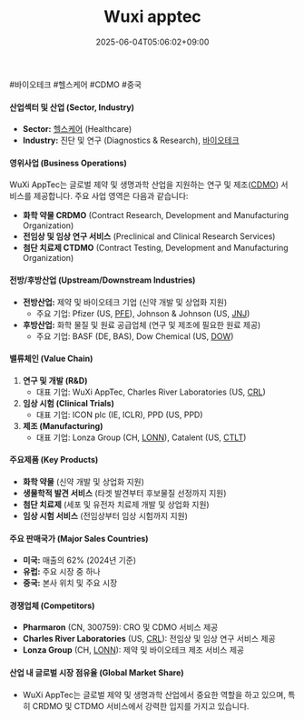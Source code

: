 ﻿---
title: "Wuxi apptec"
date: 2025-06-04T05:06:02+09:00
lastmod: 2025-06-04T05:06:02+09:00
type: docs
sidebar:
  open: true
weight: 978
---
<div style="display:none">
  <meta property="article:published_time" content="2025-06-03T20:06:02Z" />
  <meta property="article:modified_time" content="2025-06-03T20:06:02Z" />
</div>
#바이오테크 #헬스케어 #CDMO #중국 

#### 산업섹터 및 산업 (Sector, Industry)

- **Sector:** [헬스케어](/industry-study/2산업헬스케어/) (Healthcare)
- **Industry:** 진단 및 연구 (Diagnostics & Research), [바이오테크](/industry-study/바이오테크/)

#### 영위사업 (Business Operations)

WuXi AppTec는 글로벌 제약 및 생명과학 산업을 지원하는 연구 및 제조([CDMO](/industry-study/cdmo/)) 서비스를 제공합니다. 주요 사업 영역은 다음과 같습니다:

- **화학 약물 CRDMO** (Contract Research, Development and Manufacturing Organization)
- **전임상 및 임상 연구 서비스** (Preclinical and Clinical Research Services)
- **첨단 치료제 CTDMO** (Contract Testing, Development and Manufacturing Organization)

#### 전방/후방산업 (Upstream/Downstream Industries)

- **전방산업:** 제약 및 바이오테크 기업 (신약 개발 및 상업화 지원)
    - 주요 기업: Pfizer (US, [PFE](/company-analysis/pfe/)), Johnson & Johnson (US, [JNJ](/company-analysis/jnj/))
- **후방산업:** 화학 물질 및 원료 공급업체 (연구 및 제조에 필요한 원료 제공)
    - 주요 기업: BASF (DE, BAS), Dow Chemical (US, [DOW](/company-analysis/dow/))

#### 밸류체인 (Value Chain)

1. **연구 및 개발 (R&D)**
    - 대표 기업: WuXi AppTec, Charles River Laboratories (US, [CRL](/company-analysis/crl/))
2. **임상 시험 (Clinical Trials)**
    - 대표 기업: ICON plc (IE, ICLR), PPD (US, PPD)
3. **제조 (Manufacturing)**
    - 대표 기업: Lonza Group (CH, [LONN](/company-analysis/lonn/)), Catalent (US, [CTLT](/company-analysis/ctlt/))

#### 주요제품 (Key Products)

- **화학 약물** (신약 개발 및 상업화 지원)
- **생물학적 발견 서비스** (타겟 발견부터 후보물질 선정까지 지원)
- **첨단 치료제** (세포 및 유전자 치료제 개발 및 상업화 지원)
- **임상 시험 서비스** (전임상부터 임상 시험까지 지원)

#### 주요 판매국가 (Major Sales Countries)

- **미국:** 매출의 62% (2024년 기준)
- **유럽:** 주요 시장 중 하나
- **중국:** 본사 위치 및 주요 시장

#### 경쟁업체 (Competitors)

- **Pharmaron** (CN, 300759): CRO 및 CDMO 서비스 제공
- **Charles River Laboratories** (US, [CRL](/company-analysis/crl/)): 전임상 및 임상 연구 서비스 제공
- **Lonza Group** (CH, [LONN](/company-analysis/lonn/)): 제약 및 바이오테크 제조 서비스 제공

#### 산업 내 글로벌 시장 점유율 (Global Market Share)

- WuXi AppTec는 글로벌 제약 및 생명과학 산업에서 중요한 역할을 하고 있으며, 특히 CRDMO 및 CTDMO 서비스에서 강력한 입지를 가지고 있습니다.

